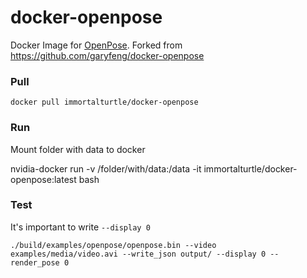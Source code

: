 # docker-openpose

Docker Image for [OpenPose](https://github.com/CMU-Perceptual-Computing-Lab/openpose/). Forked from https://github.com/garyfeng/docker-openpose

### Pull

`docker pull immortalturtle/docker-openpose`

### Run

Mount folder with data to docker

nvidia-docker run -v /folder/with/data:/data -it immortalturtle/docker-openpose:latest bash

### Test

It's important to write `--display 0`

`./build/examples/openpose/openpose.bin --video examples/media/video.avi --write_json output/ --display 0 --render_pose 0`
